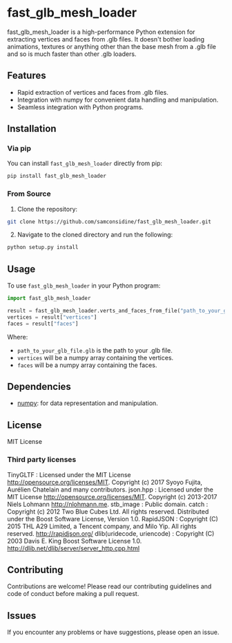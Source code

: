 # fast_glb_mesh_loader

fast_glb_mesh_loader is a high-performance Python extension for extracting vertices and faces from .glb files. It doesn't bother loading animations, textures or anything other than the base mesh from a .glb file and so is much faster than other .glb loaders. 

## Features
- Rapid extraction of vertices and faces from .glb files.
- Integration with numpy for convenient data handling and manipulation.
- Seamless integration with Python programs.

## Installation

### Via pip

You can install `fast_glb_mesh_loader` directly from pip:

```bash
pip install fast_glb_mesh_loader
```

### From Source

1. Clone the repository:

```bash
git clone https://github.com/samconsidine/fast_glb_mesh_loader.git
```

2. Navigate to the cloned directory and run the following:

```bash
python setup.py install
```

## Usage

To use `fast_glb_mesh_loader` in your Python program:

```python
import fast_glb_mesh_loader

result = fast_glb_mesh_loader.verts_and_faces_from_file("path_to_your_glb_file.glb")
vertices = result["vertices"]
faces = result["faces"]
```

Where:
- `path_to_your_glb_file.glb` is the path to your .glb file.
- `vertices` will be a numpy array containing the vertices.
- `faces` will be a numpy array containing the faces.

## Dependencies

- [numpy](https://numpy.org/): for data representation and manipulation.

## License

MIT License

### Third party licenses

TinyGLTF : Licensed under the MIT License http://opensource.org/licenses/MIT. Copyright (c) 2017 Syoyo Fujita, Aurélien Chatelain and many contributors.
json.hpp : Licensed under the MIT License http://opensource.org/licenses/MIT. Copyright (c) 2013-2017 Niels Lohmann http://nlohmann.me.
stb_image : Public domain.
catch : Copyright (c) 2012 Two Blue Cubes Ltd. All rights reserved. Distributed under the Boost Software License, Version 1.0.
RapidJSON : Copyright (C) 2015 THL A29 Limited, a Tencent company, and Milo Yip. All rights reserved. http://rapidjson.org/
dlib(uridecode, uriencode) : Copyright (C) 2003 Davis E. King Boost Software License 1.0. http://dlib.net/dlib/server/server_http.cpp.html

## Contributing

Contributions are welcome! Please read our contributing guidelines and code of conduct before making a pull request.

## Issues

If you encounter any problems or have suggestions, please open an issue.